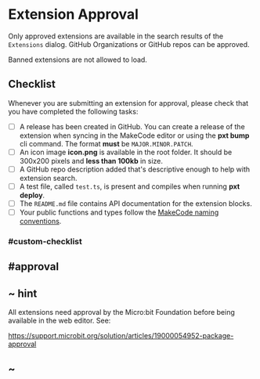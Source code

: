 # Extension Approval

Only approved extensions are available in the search results of the ``Extensions`` dialog.
GitHub Organizations or GitHub repos can be approved.

Banned extensions are not allowed to load.

## Checklist

Whenever you are submitting an extension for approval, please check that you have completed the following tasks:

- [ ] A release has been created in GitHub. You can create a release of the extension when syncing in the MakeCode editor or using the **pxt bump** cli command. The format **must** be ``MAJOR.MINOR.PATCH``.
- [ ] An icon image **icon.png** is available in the root folder. It should be 300x200 pixels and **less than 100kb** in size.
- [ ] A GitHub repo description added that's descriptive enough to help with extension search.
- [ ] A test file, called ``test.ts``, is present and compiles when running **pxt deploy**.
- [ ] The ``README.md`` file contains API documentation for the extension blocks.
- [ ] Your public functions and types follow the [MakeCode naming conventions](https://makecode.com/extensions/naming-conventions).

### #custom-checklist

##  #approval

## ~ hint

All extensions need approval by the Micro:bit Foundation before being available in the web editor. See:

https://support.microbit.org/solution/articles/19000054952-package-approval


## ~

